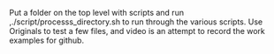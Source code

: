 Put a folder on the top level with scripts and run ,./script/processs_directory.sh to run through the various scripts. Use Originals to test a few files, and video is an attempt to record the work examples for github. 
